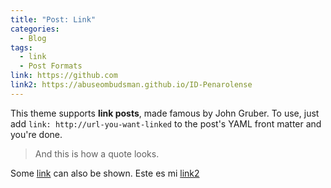 ```yaml
---
title: "Post: Link"
categories:
  - Blog
tags:
  - link
  - Post Formats
link: https://github.com
link2: https://abuseombudsman.github.io/ID-Penarolense
---
```


This theme supports **link posts**, made famous by John Gruber. To use, just add `link: http://url-you-want-linked` to the post's YAML front matter and you're done.

> And this is how a quote looks.

Some [link](#) can also be shown.
Este es mi [link2](https://abuseombudsman.github.io/ID-Penarolense)
